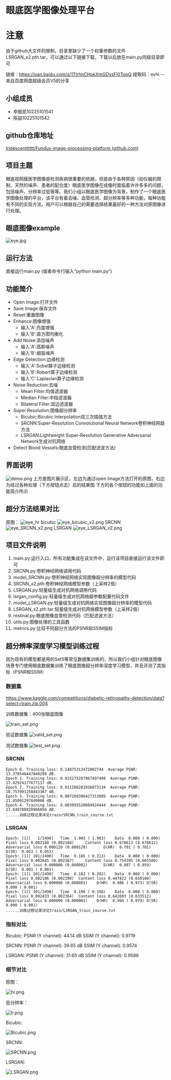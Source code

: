 # 眼底医学图像处理平台

# 注意

由于github大文件的限制，目录里缺少了一个权重参数的文件LSRGAN_x2.pth.tar，可以通过以下链接下载，下载以后放在main.py同级目录即可

链接：https://pan.baidu.com/s/1TIrhnCHpkXmGDysFl0TopQ 
提取码：evhi 
--来自百度网盘超级会员V5的分享

## 小组成员
- 李振凯10225101541
- 陈喆10225101542

## github仓库地址

[Iridescentttttt/Fundus-image-processing-platform (github.com)](https://github.com/Iridescentttttt/Fundus-image-processing-platform)

## 项目主题
眼底视网膜医学图像是检测疾病很重要的依据，但是由于各种原因（如仪器的限制、天然的噪声、患者的配合度）眼底医学图像在成像时面临着许许多多的问题，包括噪声、分辨率过低等等。我们小组以眼底医学图像为背景，制作了一个眼底医学图像处理的平台，该平台有着去噪、血管检测、超分辨率等多种功能，每种功能有不同的实现方法，用户可以根据自己的需要选择结果最好的一种方法对原图像进行处理。

## 眼底图像example
![eye.jpg](eye_lr.jpg)

## 运行方法
直接运行main.py
(或者命令行输入"python main.py")

## 功能简介

- Open Image:打开文件
- Save Image:保存文件
- Reset:重置图像
- Enhance:图像增强
    - 输入'A':亮度增强
    - 输入'B':直方图均衡化
- Add Noise:添加噪声
    - 输入'A':高斯噪声
    - 输入'B':椒盐噪声
- Edge Detection:边缘检测
    - 输入'A':Sobel算子边缘检测
    - 输入'B':Robert算子边缘检测
    - 输入'C':Laplacian算子边缘检测
- Noise Reduction:去噪
    - Mean Filter:均值滤波器
    - Median Filter:中指滤波器
    - Bilateral Filter:双边滤波器
- Super Resolution:图像超分辨率
    - Bicubic:Bicubic Interpolation双三次插值方法
    - SRCNN:Super-Resolution Convolutional Neural Network卷积神经网路方法
    - LSRGAN:Lightweight Super-Resolution Generative Adversarial Network生成对抗网络
- Detect Blood Vessels:眼底血管检测(匹配滤波方法)

## 界面说明
![demo.png](demo.png)
上方是图片展示区，左边为通过open Image方法打开的原图，右边为经过各种处理（下方按钮点击）后的结果图
下方的各个按钮的功能如上面的功能简介所示

## 超分方法结果对比

原图：
![eye_hr](eye_hr.png)
bicubic
![eye_bicubic_x2.png](eye_bicubic_x2.png)
SRCNN
![eye_SRCNN_x2.png](eye_SRCNN_x2.png)
LSRGAN
![eye_LSRGAN_x2.png](eye_LSRGAN_x2.png)

## 项目文件说明
1. main.py:运行入口，所有功能集成在该文件中，运行该项目直接运行该文件即可
2. SRCNN.py:卷积神经网络调用代码
3. model_SRCNN.py:卷积神经网络实现图像超分辨率的模型代码
4. SRCNN_x2.pth:卷积神经网络模型参数（上采样2倍）
5. LSRGAN.py:轻量级生成对抗网络调用代码
6. lsrgan_config.py:轻量级生成对抗网络超参数配置代码文件 
7. model_LSRGAN.py:轻量级生成对抗网络实现图像超分辨率的模型代码 
8. LSRGAN_x2.pth.tar:轻量级生成对抗网络模型参数（上采样2倍） 
9. restinal.py:眼底图像血管检测代码（匹配滤波方法） 
10. utils.py:图像处理的工具函数
11. metrics.py:比较不同超分方法的PSNR和SSIM指标

## 超分辨率深度学习模型训练过程
因为现有的模型都是用的Set5等常见数据集训练的，所以我们小组针对眼底图像场景专门使用眼底数据集训练了眼底图像超分辨率深度学习模型，并且评测了其指标（PSNR和SSIM）

### 数据集
https://www.kaggle.com/competitions/diabetic-retinopathy-detection/data?select=train.zip.004

训练数据集：400张眼底图像

![train_set.png](train/train_set.png)

验证数据集
![valid_set.png](train/valid_set.png)

测试数据集
![test_set.png](train/test_set.png)

### SRCNN
```text
Epoch 0. Training loss: 0.14875313472002744  Average PSNR: 13.378548447840299 dB.
Epoch 1. Training loss: 0.015275207967497408  Average PSNR: 17.42924177677117 dB.
Epoch 2. Training loss: 0.011266281926073134  Average PSNR: 18.757091258443367 dB.
Epoch 3. Training loss: 0.007268386427313089  Average PSNR: 21.45991297849006 dB.
Epoch 4. Training loss: 0.003995528084924444  Average PSNR: 23.848708920906056 dB.
......训练过程记录详见train/SRCNN_train_course.txt
```

### LSRGAN
```text
Epoch: [1][   1/2490]   Time  1.903 ( 1.903)    Data  0.000 ( 0.000)    Pixel loss 0.002160 (0.002160)     Content loss 0.678612 (0.678612)        Adversarial loss 0.000120 (0.000120)       D(HR)  0.701 ( 0.701)   D(SR)  0.053 ( 0.053)
Epoch: [1][ 101/2490]   Time  0.185 ( 0.213)    Data  0.000 ( 0.000)    Pixel loss 0.002645 (0.002387)     Content loss 0.754395 (0.665500)        Adversarial loss 0.000000 (0.000002)       D(HR)  0.987 ( 0.959)   D(SR)  0.001 ( 0.001)
Epoch: [1][ 201/2490]   Time  0.183 ( 0.202)    Data  0.000 ( 0.000)    Pixel loss 0.002106 (0.002390)  Content loss 0.447822 (0.650160)        Adversarial loss 0.000000 (0.000001)    D(HR)  0.986 ( 0.973) D(SR)  0.000 ( 0.001)
Epoch: [1][ 301/2490]   Time  0.190 ( 0.198)    Data  0.000 ( 0.000)    Pixel loss 0.002433 (0.002364)  Content loss 0.642693 (0.633512)        Adversarial loss 0.000000 (0.000001)    D(HR)  0.994 ( 0.979) D(SR)  0.000 ( 0.001)
......训练过程记录详见train/LSRGAN_train_course.txt
```

### 指标对比
Bicubic:
PSNR (Y channel): 44.14 dB
SSIM (Y channel): 0.9719

SRCNN:
PSNR (Y channel): 39.65 dB
SSIM (Y channel): 0.9574

LSRGAN:
PSNR (Y channel): 31.65 dB
SSIM (Y channel): 0.9586

### 细节对比
原图：

![hr.png](Comparison/hr.png)

低分辨率：

![lr.png](Comparison/lr.png)

Bicubic:

![Bicubic.png](Comparison/Bicubic.png)

SRCNN:

![SRCNN.png](Comparison/SRCNN.png)

LSRGAN:

![LSRGAN.png](Comparison/LSRGAN.png)
